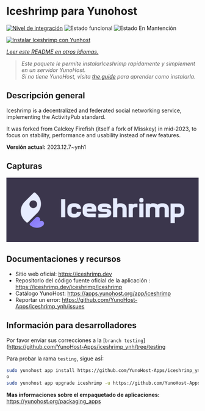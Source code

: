 <!--
Este archivo README esta generado automaticamente<https://github.com/YunoHost/apps/tree/master/tools/readme_generator>
No se debe editar a mano.
-->

# Iceshrimp para Yunohost

[![Nivel de integración](https://dash.yunohost.org/integration/iceshrimp.svg)](https://dash.yunohost.org/appci/app/iceshrimp) ![Estado funcional](https://ci-apps.yunohost.org/ci/badges/iceshrimp.status.svg) ![Estado En Mantención](https://ci-apps.yunohost.org/ci/badges/iceshrimp.maintain.svg)

[![Instalar Iceshrimp con Yunhost](https://install-app.yunohost.org/install-with-yunohost.svg)](https://install-app.yunohost.org/?app=iceshrimp)

*[Leer este README en otros idiomas.](./ALL_README.md)*

> *Este paquete le permite instalarIceshrimp rapidamente y simplement en un servidor YunoHost.*  
> *Si no tiene YunoHost, visita [the guide](https://yunohost.org/install) para aprender como instalarla.*

## Descripción general

Iceshrimp is a decentralized and federated social networking service, implementing the ActivityPub standard.

It was forked from Calckey Firefish (itself a fork of Misskey) in mid-2023, to focus on stability, performance and usability instead of new features.

**Versión actual:** 2023.12.7~ynh1

## Capturas

![Captura de Iceshrimp](./doc/screenshots/example.jpg)

## Documentaciones y recursos

- Sitio web oficial: <https://iceshrimp.dev>
- Repositorio del código fuente oficial de la aplicación : <https://iceshrimp.dev/iceshrimp/iceshrimp>
- Catálogo YunoHost: <https://apps.yunohost.org/app/iceshrimp>
- Reportar un error: <https://github.com/YunoHost-Apps/iceshrimp_ynh/issues>

## Información para desarrolladores

Por favor enviar sus correcciones a la [`branch testing`](https://github.com/YunoHost-Apps/iceshrimp_ynh/tree/testing

Para probar la rama `testing`, sigue asÍ:

```bash
sudo yunohost app install https://github.com/YunoHost-Apps/iceshrimp_ynh/tree/testing --debug
o
sudo yunohost app upgrade iceshrimp -u https://github.com/YunoHost-Apps/iceshrimp_ynh/tree/testing --debug
```

**Mas informaciones sobre el empaquetado de aplicaciones:** <https://yunohost.org/packaging_apps>

